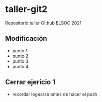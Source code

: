 # taller-git2

Repositorio taller Github ELSOC 2021

## Modificación

* punto 1
* punto 2
* punto 3
* punto 4

## Cerrar ejericio 1

* recordar logearse antes de hacer el push

